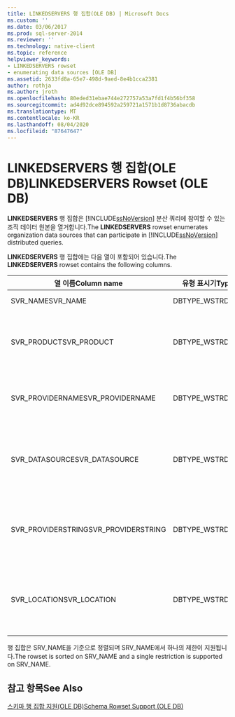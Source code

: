 ```yaml
---
title: LINKEDSERVERS 행 집합(OLE DB) | Microsoft Docs
ms.custom: ''
ms.date: 03/06/2017
ms.prod: sql-server-2014
ms.reviewer: ''
ms.technology: native-client
ms.topic: reference
helpviewer_keywords:
- LINKEDSERVERS rowset
- enumerating data sources [OLE DB]
ms.assetid: 2633fd8a-65e7-498d-9aed-8e4b1cca2381
author: rothja
ms.author: jroth
ms.openlocfilehash: 80eded31ebae744e272757a53a7fd1f4b56bf358
ms.sourcegitcommit: ad4d92dce894592a259721a1571b1d8736abacdb
ms.translationtype: MT
ms.contentlocale: ko-KR
ms.lasthandoff: 08/04/2020
ms.locfileid: "87647647"
---
```

# <a name="linkedservers-rowset-ole-db"></a><span data-ttu-id="b3b4b-102">LINKEDSERVERS 행 집합(OLE DB)</span><span class="sxs-lookup"><span data-stu-id="b3b4b-102">LINKEDSERVERS Rowset (OLE DB)</span></span>
  <span data-ttu-id="b3b4b-103">**LINKEDSERVERS** 행 집합은 [!INCLUDE[ssNoVersion](../../../includes/ssnoversion-md.md)] 분산 쿼리에 참여할 수 있는 조직 데이터 원본을 열거합니다.</span><span class="sxs-lookup"><span data-stu-id="b3b4b-103">The **LINKEDSERVERS** rowset enumerates organization data sources that can participate in [!INCLUDE[ssNoVersion](../../../includes/ssnoversion-md.md)] distributed queries.</span></span>  
  
 <span data-ttu-id="b3b4b-104">**LINKEDSERVERS** 행 집합에는 다음 열이 포함되어 있습니다.</span><span class="sxs-lookup"><span data-stu-id="b3b4b-104">The **LINKEDSERVERS** rowset contains the following columns.</span></span>  
  
|<span data-ttu-id="b3b4b-105">열 이름</span><span class="sxs-lookup"><span data-stu-id="b3b4b-105">Column name</span></span>|<span data-ttu-id="b3b4b-106">유형 표시기</span><span class="sxs-lookup"><span data-stu-id="b3b4b-106">Type indicator</span></span>|<span data-ttu-id="b3b4b-107">Description</span><span class="sxs-lookup"><span data-stu-id="b3b4b-107">Description</span></span>|  
|-----------------|--------------------|-----------------|  
|<span data-ttu-id="b3b4b-108">SVR_NAME</span><span class="sxs-lookup"><span data-stu-id="b3b4b-108">SVR_NAME</span></span>|<span data-ttu-id="b3b4b-109">DBTYPE_WSTR</span><span class="sxs-lookup"><span data-stu-id="b3b4b-109">DBTYPE_WSTR</span></span>|<span data-ttu-id="b3b4b-110">연결된 서버의 이름입니다.</span><span class="sxs-lookup"><span data-stu-id="b3b4b-110">Name of a linked server.</span></span>|  
|<span data-ttu-id="b3b4b-111">SVR_PRODUCT</span><span class="sxs-lookup"><span data-stu-id="b3b4b-111">SVR_PRODUCT</span></span>|<span data-ttu-id="b3b4b-112">DBTYPE_WSTR</span><span class="sxs-lookup"><span data-stu-id="b3b4b-112">DBTYPE_WSTR</span></span>|<span data-ttu-id="b3b4b-113">연결된 서버 이름이 나타내는 데이터 저장소 유형을 식별하는 제조업체 또는 기타 이름입니다.</span><span class="sxs-lookup"><span data-stu-id="b3b4b-113">Manufacturer or other name identifying the type of data store represented by the name of the linked server.</span></span>|  
|<span data-ttu-id="b3b4b-114">SVR_PROVIDERNAME</span><span class="sxs-lookup"><span data-stu-id="b3b4b-114">SVR_PROVIDERNAME</span></span>|<span data-ttu-id="b3b4b-115">DBTYPE_WSTR</span><span class="sxs-lookup"><span data-stu-id="b3b4b-115">DBTYPE_WSTR</span></span>|<span data-ttu-id="b3b4b-116">서버 데이터를 이용할 때 사용되는 OLE DB 공급자의 이름입니다.</span><span class="sxs-lookup"><span data-stu-id="b3b4b-116">Friendly name of the OLE DB provider used to consume data from the server.</span></span>|  
|<span data-ttu-id="b3b4b-117">SVR_DATASOURCE</span><span class="sxs-lookup"><span data-stu-id="b3b4b-117">SVR_DATASOURCE</span></span>|<span data-ttu-id="b3b4b-118">DBTYPE_WSTR</span><span class="sxs-lookup"><span data-stu-id="b3b4b-118">DBTYPE_WSTR</span></span>|<span data-ttu-id="b3b4b-119">공급자의 데이터 원본을 가져올 때 사용되는 OLE DB DBPROP_INIT_DATASOURCE 문자열입니다.</span><span class="sxs-lookup"><span data-stu-id="b3b4b-119">OLE DB DBPROP_INIT_DATASOURCE string used to acquire a data source from the provider.</span></span>|  
|<span data-ttu-id="b3b4b-120">SVR_PROVIDERSTRING</span><span class="sxs-lookup"><span data-stu-id="b3b4b-120">SVR_PROVIDERSTRING</span></span>|<span data-ttu-id="b3b4b-121">DBTYPE_WSTR</span><span class="sxs-lookup"><span data-stu-id="b3b4b-121">DBTYPE_WSTR</span></span>|<span data-ttu-id="b3b4b-122">공급자의 데이터 원본을 가져올 때 사용되는 OLE DB DBPROP_INIT_PROVIDERSTRING 값입니다.</span><span class="sxs-lookup"><span data-stu-id="b3b4b-122">OLE DB DBPROP_INIT_PROVIDERSTRING value used to acquire a data source from the provider.</span></span>|  
|<span data-ttu-id="b3b4b-123">SVR_LOCATION</span><span class="sxs-lookup"><span data-stu-id="b3b4b-123">SVR_LOCATION</span></span>|<span data-ttu-id="b3b4b-124">DBTYPE_WSTR</span><span class="sxs-lookup"><span data-stu-id="b3b4b-124">DBTYPE_WSTR</span></span>|<span data-ttu-id="b3b4b-125">공급자의 데이터 원본을 가져올 때 사용되는 OLE DB DBPROP_INIT_LOCATION 문자열입니다.</span><span class="sxs-lookup"><span data-stu-id="b3b4b-125">OLE DB DBPROP_INIT_LOCATION string used to acquire a data source from the provider.</span></span>|  
  
 <span data-ttu-id="b3b4b-126">행 집합은 SRV_NAME을 기준으로 정렬되며 SRV_NAME에서 하나의 제한이 지원됩니다.</span><span class="sxs-lookup"><span data-stu-id="b3b4b-126">The rowset is sorted on SRV_NAME and a single restriction is supported on SRV_NAME.</span></span>  
  
## <a name="see-also"></a><span data-ttu-id="b3b4b-127">참고 항목</span><span class="sxs-lookup"><span data-stu-id="b3b4b-127">See Also</span></span>  
 [<span data-ttu-id="b3b4b-128">스키마 행 집합 지원&#40;OLE DB&#41;</span><span class="sxs-lookup"><span data-stu-id="b3b4b-128">Schema Rowset Support &#40;OLE DB&#41;</span></span>](schema-rowset-support-ole-db.md)  
  
  

